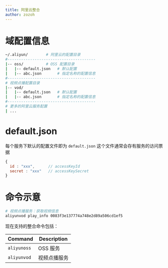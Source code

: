 ```yaml
---
title: 阿里云整合
author: zozoh
---
```


# 域配置信息

```bash
~/.aliyun/        # 阿里云的配置目录
#---------------------------------------
|-- oss/          # OSS 配置目录
|   |-- default.json   # 默认配置
|   |-- abc.json       # 指定名称的配置信息
#---------------------------------------
# 视频点播配置目录
|-- vod/
|   |-- default.json   # 默认配置
|   |-- abc.json       # 指定名称的配置信息
#---------------------------------------
# 更多的阿里云服务配置
| ...
```

# default.json

每个服务下默认的配置文件即为 `default.json` 这个文件通常会存有服务的访问票据

```js
{
  id : "xxx",      // accessKeyId
  secret : "xxx"   // accessKeySecret
}
```

# 命令示意

```bash
# 视频点播服务：获取视频信息
aliyunvod play_info 0083f3e137774a748e2d89a506cd1ef5
```

现在支持的整合命令包括：

 Command    | Description
------------|------------------
`aliyunoss` | OSS 服务
`aliyunvod` | 视频点播服务